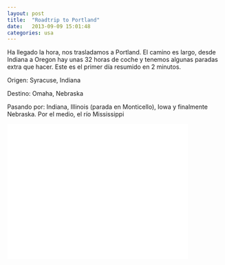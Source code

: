 ```yaml
---
layout: post
title:  "Roadtrip to Portland"
date:   2013-09-09 15:01:48
categories: usa
---
```


Ha llegado la hora, nos trasladamos a Portland. El camino es largo, desde Indiana a Oregon hay unas 32 horas de coche y tenemos algunas paradas extra que hacer. Este es el primer día resumido en 2 minutos.

Origen: Syracuse, Indiana 

Destino: Omaha, Nebraska 

Pasando por: Indiana, Illinois (parada en Monticello), Iowa y finalmente Nebraska. Por el medio, el río Mississippi

<iframe width="420" height="315" src="//www.youtube.com/embed/WYqQBgkNMB0" frameborder="0" allowfullscreen></iframe>